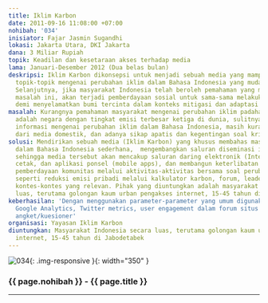 ```yaml
---
title: Iklim Karbon
date: 2011-09-16 11:08:00 +07:00
nohibah: '034'
inisiator: Fajar Jasmin Sugandhi
lokasi: Jakarta Utara, DKI Jakarta
dana: 3 Miliar Rupiah
topik: Keadilan dan kesetaraan akses terhadap media
lama: Januari-Desember 2012 (Dua belas bulan)
deskripsi: Iklim Karbon dikonsepsi untuk menjadi sebuah media yang mampu menguraikan
  topik-topik mengenai perubahan iklim dalam Bahasa Indonesia yang mudah dipahami.
  Selanjutnya, jika masyarakat Indonesia telah beroleh pemahaman yang memadai tentang
  masalah ini, akan terjadi pemberdayaan sosial untuk sama-sama melakukan sesuatu
  demi menyelamatkan bumi tercinta dalam konteks mitigasi dan adaptasi perubahan iklim
masalah: Kurangnya pemahaman masyarakat mengenai perubahan iklim padahal Indonesia
  adalah negara dengan tingkat emisi terbesar ketiga di dunia, sulitnya mendapatkan
  informasi mengenai perubahan iklim dalam Bahasa Indonesia, masih kurangnya pemberitaan
  dari media domestik, dan adanya sikap apatis dan kegentingan soal krisis ini
solusi: Mendirikan sebuah media (Iklim Karbon) yang khusus membahas masalah iklim
  dalam Bahasa Indonesia sederhana,  mengembangkan saluran diseminasi informasi terpadu,
  sehingga media tersebut akan mencakup saluran daring elektronik (Internet), media
  cetak, dan aplikasi ponsel (mobile apps), dan membangun keterlibatan sosial dan
  pemberdayaan komunitas melalui aktivitas-aktivitas bersama soal perubahan iklim,
  seperti reduksi emisi pribadi melalui kalkulator karbon, forum, leaderboard, dan
  kontes-kontes yang relevan. Pihak yang diuntungkan adalah masyarakat Indonesia secara
  luas, terutama golongan kaum urban pengakses internet, 15-45 tahun di Jabodetabek
keberhasilan: 'Dengan menggunakan parameter-parameter yang umum digunakan seperti:
  Google Analytics, Twitter metrics, user engagement dalam forum situs yang dibangun,
  angket/kuesioner'
organisasi: Yayasan Iklim Karbon
diuntungkan: Masyarakat Indonesia secara luas, terutama golongan kaum urban pengakses
  internet, 15-45 tahun di Jabodetabek
---
```


![034](/static/img/hibahcmb/034.png){: .img-responsive }{: width="350" }

### {{ page.nohibah }} - {{ page.title }}

---

